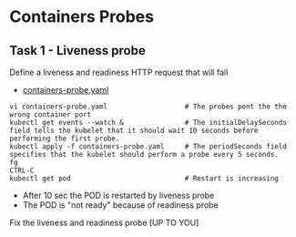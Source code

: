 # Containers Probes

## Task 1 - Liveness probe

Define a liveness and readiness HTTP request that will fail

- [containers-probe.yaml](https://github.com/YeffaDev/learn-kubernetes-brownbag/blob/master/lab/yaml/07/containers-probe.yaml)

```
vi containers-probe.yaml                   # The probes pont the the wrong container port
kubectl get events --watch &               # The initialDelaySeconds field tells the kubelet that it should wait 10 seconds before performing the first probe.
kubectl apply -f containers-probe.yaml     # The periodSeconds field specifies that the kubelet should perform a probe every 5 seconds.
fg
CTRL-C
kubectl get pod                            # Restart is increasing
```

- After 10 sec the POD is restarted by liveness probe
- The POD is "not ready" because of readiness probe

Fix the liveness and readiness probe [UP TO YOU]
